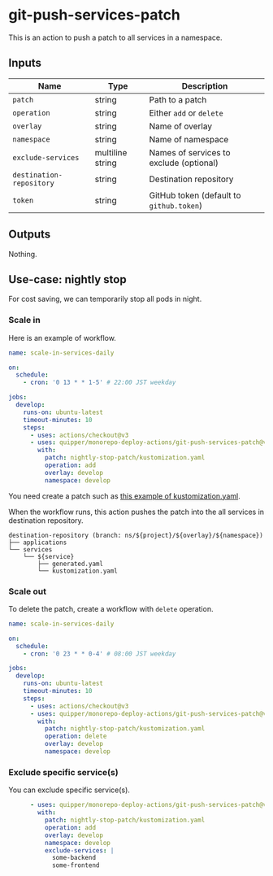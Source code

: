 # git-push-services-patch

This is an action to push a patch to all services in a namespace.

## Inputs

Name | Type | Description
-----|------|------------
`patch` | string | Path to a patch
`operation` | string | Either `add` or `delete`
`overlay` | string | Name of overlay
`namespace` | string | Name of namespace
`exclude-services` | multiline string | Names of services to exclude (optional)
`destination-repository` | string | Destination repository
`token` | string | GitHub token (default to `github.token`)

## Outputs

Nothing.

## Use-case: nightly stop

For cost saving, we can temporarily stop all pods in night.

### Scale in

Here is an example of workflow.

```yaml
name: scale-in-services-daily

on:
  schedule:
    - cron: '0 13 * * 1-5' # 22:00 JST weekday

jobs:
  develop:
    runs-on: ubuntu-latest
    timeout-minutes: 10
    steps:
      - uses: actions/checkout@v3
      - uses: quipper/monorepo-deploy-actions/git-push-services-patch@v1
        with:
          patch: nightly-stop-patch/kustomization.yaml
          operation: add
          overlay: develop
          namespace: develop
```

You need create a patch such as [this example of kustomization.yaml](tests/fixtures/kustomization.yaml).

When the workflow runs, this action pushes the patch into the all services in destination repository.

```
destination-repository (branch: ns/${project}/${overlay}/${namespace})
├── applications
└── services
    └── ${service}
        ├── generated.yaml
        └── kustomization.yaml
```

### Scale out

To delete the patch, create a workflow with `delete` operation.

```yaml
name: scale-in-services-daily

on:
  schedule:
    - cron: '0 23 * * 0-4' # 08:00 JST weekday

jobs:
  develop:
    runs-on: ubuntu-latest
    timeout-minutes: 10
    steps:
      - uses: actions/checkout@v3
      - uses: quipper/monorepo-deploy-actions/git-push-services-patch@v1
        with:
          patch: nightly-stop-patch/kustomization.yaml
          operation: delete
          overlay: develop
          namespace: develop
```

### Exclude specific service(s)

You can exclude specific service(s).

```yaml
      - uses: quipper/monorepo-deploy-actions/git-push-services-patch@v1
        with:
          patch: nightly-stop-patch/kustomization.yaml
          operation: add
          overlay: develop
          namespace: develop
          exclude-services: |
            some-backend
            some-frontend
```
